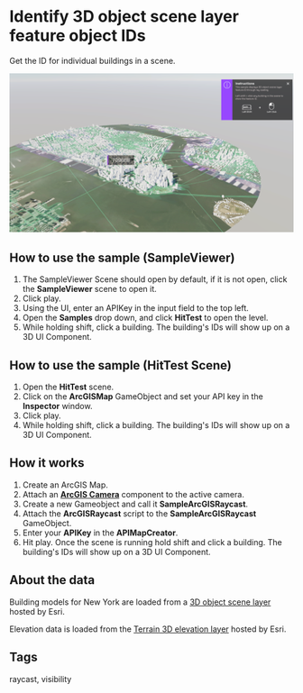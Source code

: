 # Identify 3D object scene layer feature object IDs

Get the ID for individual buildings in a scene.

![Image of HitTest](HitTest.png)

## How to use the sample (SampleViewer)

1. The SampleViewer Scene should open by default, if it is not open, click the **SampleViewer** scene to open it.
2. Click play.
3. Using the UI, enter an APIKey in the input field to the top left. 
4. Open the **Samples** drop down, and click **HitTest** to open the level.
5. While holding shift, click a building. The building's IDs will show up on a 3D UI Component.

## How to use the sample (HitTest Scene)

1. Open the **HitTest** scene.
2. Click on the **ArcGISMap** GameObject and set your API key in the **Inspector** window. 
3. Click play.
4. While holding shift, click a building. The building's IDs will show up on a 3D UI Component.

## How it works

1. Create an ArcGIS Map.
2. Attach an [**ArcGIS Camera**](https://developers.arcgis.com/unity/maps/camera/#arcgis-camera) component to the active camera.
3. Create a new Gameobject and call it **SampleArcGISRaycast**.
4. Attach the **ArcGISRaycast** script to the **SampleArcGISRaycast** GameObject.
5. Enter your **APIKey** in the **APIMapCreator**.
5. Hit play. Once the scene is running hold shift and click a building. The building's IDs will show up on a 3D UI Component.

## About the data

Building models for New York are loaded from a [3D object scene layer](https://tiles.arcgis.com/tiles/z2tnIkrLQ2BRzr6P/arcgis/rest/services/New_York_LoD2_3D_Buildings/SceneServer/layers/0) hosted by Esri.

Elevation data is loaded from the [Terrain 3D elevation layer](https://www.arcgis.com/home/item.html?id=7029fb60158543ad845c7e1527af11e4) hosted by Esri.

## Tags

raycast, visibility
